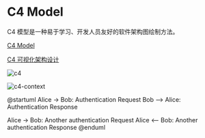 # C4 Model

C4 模型是一种易于学习、开发人员友好的软件架构图绘制方法。

[C4 Model](https://c4model.com/)

[C4 可视化架构设计](https://www.jianshu.com/p/1e496225b6b6)

![c4](https://c4model.com/images/c4-overview.png)

![c4-context](https://c4model.com/images/software-architecture-diagramming-maturity-model.png)

@startuml
Alice -> Bob: Authentication Request
Bob --> Alice: Authentication Response

Alice -> Bob: Another authentication Request
Alice <-- Bob: Another authentication Response
@enduml
